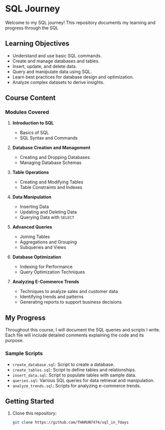 # SQL Journey

Welcome to my SQL journey! This repository documents my learning and progress through the SQL

## Learning Objectives

- Understand and use basic SQL commands.
- Create and manage databases and tables.
- Insert, update, and delete data.
- Query and manipulate data using SQL.
- Learn best practices for database design and optimization.
- Analyze complex datasets to derive insights.

## Course Content

### Modules Covered

1. **Introduction to SQL**

   - Basics of SQL
   - SQL Syntax and Commands

2. **Database Creation and Management**

   - Creating and Dropping Databases
   - Managing Database Schemas

3. **Table Operations**

   - Creating and Modifying Tables
   - Table Constraints and Indexes

4. **Data Manipulation**

   - Inserting Data
   - Updating and Deleting Data
   - Querying Data with `SELECT`

5. **Advanced Queries**

   - Joining Tables
   - Aggregations and Grouping
   - Subqueries and Views

6. **Database Optimization**

   - Indexing for Performance
   - Query Optimization Techniques

7. **Analyzing E-Commerce Trends**
   - Techniques to analyze sales and customer data
   - Identifying trends and patterns
   - Generating reports to support business decisions

## My Progress

Throughout this course, I will document the SQL queries and scripts I write. Each file will include detailed comments explaining the code and its purpose.

### Sample Scripts

- `create_database.sql`: Script to create a database.
- `create_tables.sql`: Script to define tables and relationships.
- `insert_data.sql`: Script to populate tables with sample data.
- `queries.sql`: Various SQL queries for data retrieval and manipulation.
- `analyze_trends.sql`: Scripts for analyzing e-commerce trends.

## Getting Started

1. Clone this repository:
   ```bash
   git clone https://github.com/THARUN7474/sql_in_7days
   ```
